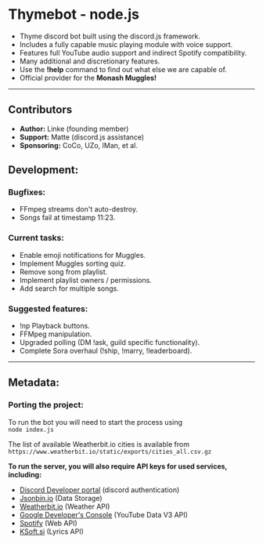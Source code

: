 # Thymebot - node.js
* Thyme discord bot built using the discord.js framework.
* Includes a fully capable music playing module with voice support.
* Features full YouTube audio support and indirect Spotify compatibility.
* Many additional and discretionary features.
* Use the **!help** command to find out what else we are capable of.
* Official provider for the **Monash Muggles!**
___

## Contributors
*  **Author:** Linke (founding member)
*  **Support:** Matte (discord.js assistance)
*  **Sponsoring:** CoCo, UZo, IMan, et al.

## Development:
### Bugfixes:
* FFmpeg streams don't auto-destroy.
* Songs fail at timestamp 11:23.

### Current tasks:
* Enable emoji notifications for Muggles.
* Implement Muggles sorting quiz.
* Remove song from playlist.
* Implement playlist owners / permissions.
* Add search for multiple songs.

### Suggested features:
* !np Playback buttons.
* FFMpeg manipulation.
* Upgraded polling (DM !ask, guild specific functionality).
* Complete Sora overhaul (!ship, !marry, !leaderboard).
___

## Metadata:
### Porting the project:
To run the bot you will need to start the process using<br>
`node index.js`

The list of available Weatherbit.io cities is available from<br>
`https://www.weatherbit.io/static/exports/cities_all.csv.gz`

**To run the server, you will also require API keys for used services, including:**
- [Discord Developer portal](https://discord.com/developers/) (discord authentication)
- [Jsonbin.io](jsonbin.io) (Data Storage)
- [Weatherbit.io](weatherbit.io) (Weather API)
- [Google Developer's Console](https://console.developers.google.com/) (YouTube Data V3 API)
- [Spotify](https://developer.spotify.com/) (Web API)
- [KSoft.si](ksoft.si) (Lyrics API)